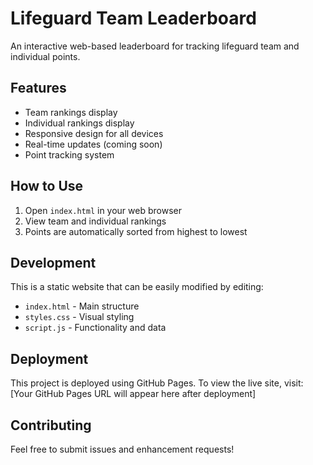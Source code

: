 # Lifeguard Team Leaderboard

An interactive web-based leaderboard for tracking lifeguard team and individual points.

## Features

- Team rankings display
- Individual rankings display
- Responsive design for all devices
- Real-time updates (coming soon)
- Point tracking system

## How to Use

1. Open `index.html` in your web browser
2. View team and individual rankings
3. Points are automatically sorted from highest to lowest

## Development

This is a static website that can be easily modified by editing:
- `index.html` - Main structure
- `styles.css` - Visual styling
- `script.js` - Functionality and data

## Deployment

This project is deployed using GitHub Pages. To view the live site, visit:
[Your GitHub Pages URL will appear here after deployment]

## Contributing

Feel free to submit issues and enhancement requests! 